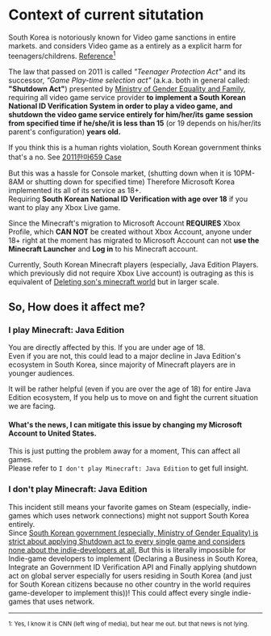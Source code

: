 # Context of current situtation

South Korea is notoriously known for Video game sanctions in entire markets. and considers Video game as a entirely as a explicit harm for teenagers/childrens. [Reference<sup>1</sup>](https://edition.cnn.com/2011/11/22/world/asia/south-korea-gaming/index.html)  

The law that passed on 2011 is called *"Teenager Protection Act"* and its successor, *"Game Play-time selection act"* (a.k.a. both in general called: **"Shutdown Act"**) presented by [Ministry of Gender Equality and Family](https://mogef.go.kr), requiring all video game service provider **to implement a South Korean National ID Verification System in order to play a video game, and shutdown the video game service entirely for him/her/its game session from specified time if he/she/it is less than 15** (or 19 depends on his/her/its parent's configuration) **years old.**  

If you think this is a human rights violation, South Korean government thinks that's a no. See [2011한마659 Case](../legal/2011한마659.md)

But this was a hassle for Console market, (shutting down when it is 10PM-8AM or shutting down for specified time) Therefore Microsoft Korea implemented its all of its service as 18+.  
Requiring **South Korean National ID Verification with age over 18** if you want to play any Xbox Live game.  

Since the Minecraft's migration to Microsoft Account **REQUIRES** Xbox Profile, which **CAN NOT** be created without Xbox Account, anyone under 18+ right at the moment has migrated to Microsoft Account can not **use the Minecraft Launcher** and **Log in** to his Minecraft account.  

Currently, South Korean Minecraft players (especially, Java Edition Players. which previously did not require Xbox Live account) is outraging as this is equivalent of [Deleting son's minecraft world](https://www.reddit.com/r/AmItheAsshole/comments/gap4oq/aita_for_deleting_my_sons_minecraft_world/) but in larger scale.  

## So, How does it affect me?
### I play Minecraft: Java Edition
You are directly affected by this. If you are under age of 18.  
Even if you are not, this could lead to a major decline in Java Edition's ecosystem in South Korea, since majority of Minecraft players are in younger audiences.  

It will be rather helpful (even if you are over the age of 18) for entire Java Edition ecosystem, If you help us to move on and fight the current situation we are facing.  

#### What's the news, I can mitigate this issue by changing my Microsoft Account to United States.
This is just putting the problem away for a moment, This can affect all games.  
Please refer to `I don't play Minecraft: Java Edition` to get full insight.  

### I don't play Minecraft: Java Edition
This incident still means your favorite games on Steam (especially, indie-games which uses network connections) might not support South Korea entirely.  
Since [South Korean government (especially, Ministry of Gender Equality) is strict about applying Shutdown act to every single game and considers none about the indie-developers at all](../legal/2011한마659.md#adding-game-server-shutdown-feature-on-game-server-is-not-a-issue), But this is literally impossible for Indie-game developers to implement (Declaring a Business in South Korea, Integrate an Government ID Verification API and Finally applying shutdown act on global server especially for users residing in South Korea (and just for South Korean citizens because no other country in the world requires game-developer to implement this))! This could affect every single indie-games that uses network.  

<hr>
<sup>1: Yes, I know it is CNN (left wing of media), but hear me out. but that news is not lying.</sup>  
